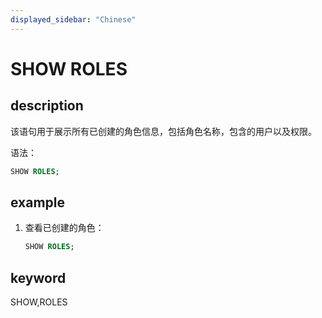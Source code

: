```yaml
---
displayed_sidebar: "Chinese"
---
```


# SHOW ROLES

## description

该语句用于展示所有已创建的角色信息，包括角色名称，包含的用户以及权限。

语法：

```sql
SHOW ROLES;
```

## example

1. 查看已创建的角色：

    ```sql
    SHOW ROLES;
    ```

## keyword

SHOW,ROLES
